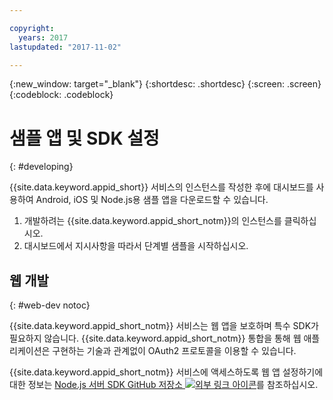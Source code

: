 ```yaml
---

copyright:
  years: 2017
lastupdated: "2017-11-02"

---
```


{:new_window: target="_blank"}
{:shortdesc: .shortdesc}
{:screen: .screen}
{:codeblock: .codeblock}

# 샘플 앱 및 SDK 설정
{: #developing}

{{site.data.keyword.appid_short}} 서비스의 인스턴스를 작성한 후에 대시보드를 사용하여 Android, iOS 및 Node.js용 샘플 앱을 다운로드할 수 있습니다.

1. 개발하려는 {{site.data.keyword.appid_short_notm}}의 인스턴스를 클릭하십시오.
2. 대시보드에서 지시사항을 따라서 단계별 샘플을 시작하십시오.


## 웹 개발
{: #web-dev notoc}

{{site.data.keyword.appid_short_notm}} 서비스는 웹 앱을 보호하며 특수 SDK가 필요하지 않습니다. <!--- You can use different identity providers in addition to the protection that is provided by the service.---> {{site.data.keyword.appid_short_notm}} 통합을 통해 웹 애플리케이션은 구현하는 기술과 관계없이 OAuth2 프로토콜을 이용할 수 있습니다. 

{{site.data.keyword.appid_short_notm}} 서비스에 액세스하도록 웹 앱 설정하기에 대한 정보는 <a href="https://github.com/ibm-cloud-security/appid-serversdk-nodejs" target="_blank">Node.js 서버 SDK GitHub 저장소 <img src="../../icons/launch-glyph.svg" alt="외부 링크 아이콘"></a>를 참조하십시오.

